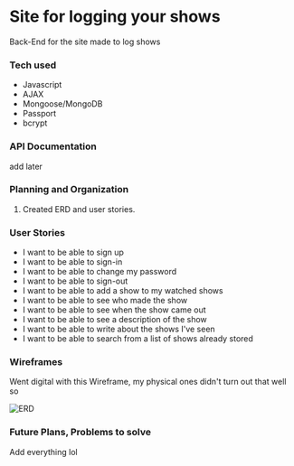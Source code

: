 # Site for logging your shows #
Back-End for the site made to log shows
### Tech used #
* Javascript
* AJAX
* Mongoose/MongoDB
* Passport
* bcrypt

### API Documentation
add later

### Planning and Organization #
1. Created ERD and user stories.

### User Stories #

* I want to be able to sign up
* I want to be able to sign-in
* I want to be able to change my password
* I want to be able to sign-out
* I want to be able to add a show to my watched shows
* I want to be able to see who made the show
* I want to be able to see when the show came out
* I want to be able to see a description of the show
* I want to be able to write about the shows I've seen
* I want to be able to search from a list of shows already stored

### Wireframes #
Went digital with this Wireframe, my physical ones didn't turn out that well so

![ERD](https://media.git.generalassemb.ly/user/32482/files/1f9c4a80-500f-11eb-8f30-08e2292b5a98)


### Future Plans, Problems to solve #

Add everything lol
